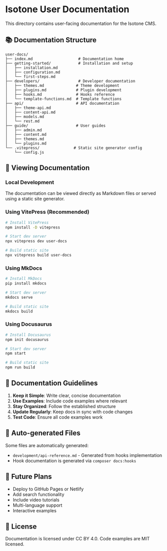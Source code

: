 # Isotone User Documentation

This directory contains user-facing documentation for the Isotone CMS.

## 📚 Documentation Structure

```
user-docs/
├── index.md                    # Documentation home
├── getting-started/            # Installation and setup
│   ├── installation.md
│   ├── configuration.md
│   └── first-steps.md
├── developers/                 # Developer documentation
│   ├── themes.md              # Theme development
│   ├── plugins.md             # Plugin development
│   ├── hooks.md               # Hooks reference
│   └── template-functions.md  # Template functions
├── api/                       # API documentation
│   ├── theme-api.md
│   ├── content-api.md
│   ├── models.md
│   └── rest.md
├── guide/                     # User guides
│   ├── admin.md
│   ├── content.md
│   ├── themes.md
│   └── plugins.md
└── .vitepress/               # Static site generator config
    └── config.js

```

## 🚀 Viewing Documentation

### Local Development
The documentation can be viewed directly as Markdown files or served using a static site generator.

### Using VitePress (Recommended)
```bash
# Install VitePress
npm install -D vitepress

# Start dev server
npx vitepress dev user-docs

# Build static site
npx vitepress build user-docs
```

### Using MkDocs
```bash
# Install MkDocs
pip install mkdocs

# Start dev server
mkdocs serve

# Build static site
mkdocs build
```

### Using Docusaurus
```bash
# Install Docusaurus
npm init docusaurus

# Start dev server
npm start

# Build static site
npm run build
```

## 📝 Documentation Guidelines

1. **Keep it Simple**: Write clear, concise documentation
2. **Use Examples**: Include code examples where relevant
3. **Stay Organized**: Follow the established structure
4. **Update Regularly**: Keep docs in sync with code changes
5. **Test Code**: Ensure all code examples work

## 🔄 Auto-generated Files

Some files are automatically generated:
- `development/api-reference.md` - Generated from hooks implementation
- Hook documentation is generated via `composer docs:hooks`

## 🎯 Future Plans

- Deploy to GitHub Pages or Netlify
- Add search functionality
- Include video tutorials
- Multi-language support
- Interactive examples

## 📄 License

Documentation is licensed under CC BY 4.0. Code examples are MIT licensed.